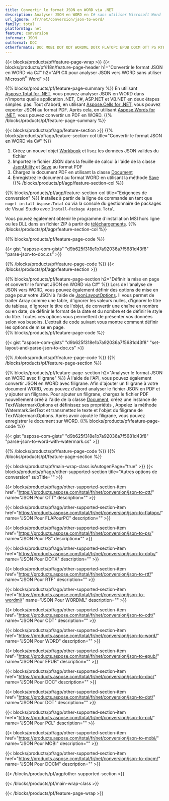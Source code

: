 ```yaml
---
title: Convertir le format JSON en WORD via .NET
description: Analyser JSON en WORD en C# sans utiliser Microsoft Word
url_ignore: /fr/net/conversion/json-to-word/
family: total
platformtag: net
feature: conversion
informat: JSON
outformat: DOC
otherformats: DOC MOBI DOT ODT WORDML DOTX FLATOPC EPUB DOCM OTT PS RTF WORD PCL
---
```

{{< blocks/products/pf/feature-page-wrap >}}
{{< blocks/products/pf/i18n/feature-page-header h1="Convertir le format JSON en WORD via C#" h2="API C# pour analyser JSON vers WORD sans utiliser Microsoft<sup>&reg;</sup> Word" >}}

{{% blocks/products/pf/feature-page-summary %}}
En utilisant [Aspose.Total for .NET](https://products.aspose.com/total/net/), vous pouvez analyser JSON en WORD dans n'importe quelle application .NET, C#, ASP.NET et VB.NET en deux étapes simples. pas. Tout d'abord, en utilisant [Aspose.Cells for .NET](https://products.aspose.com/cells/net/), vous pouvez exporter JSON au format PDF. Après cela, en utilisant [Aspose.Words for .NET](https://products.aspose.com/words/net/), vous pouvez convertir un PDF en WORD.
{{% /blocks/products/pf/feature-page-summary  %}}

{{< blocks/products/pf/agp/feature-section >}}
{{% blocks/products/pf/agp/feature-section-col title="Convertir le format JSON en WORD via C#" %}}
1. Créez un nouvel objet [Workbook](https://reference.aspose.com/cells/net/aspose.cells/workbook) et lisez les données JSON valides du fichier
2. Importez le fichier JSON dans la feuille de calcul à l'aide de la classe [JsonUtility](https://reference.aspose.com/cells/net/aspose.cells.utility/jsonutility) et [Save](https://reference.aspose.com/cells/net/aspose.cells.workbook/save/methods/4) au format PDF
3. Chargez le document PDF en utilisant la classe [Document](https://reference.aspose.com/words/net/aspose.words/document)
4. Enregistrez le document au format WORD en utilisant la méthode [Save](https://reference.aspose.com/words/net/aspose.words.document/save/methods/3)
{{% /blocks/products/pf/agp/feature-section-col %}}

{{% blocks/products/pf/agp/feature-section-col title="Exigences de conversion" %}}
Installez à partir de la ligne de commande en tant que ```nuget install Aspose.Total``` ou via la console du gestionnaire de packages de Visual Studio avec ```Install-Package Aspose.Total```.

Vous pouvez également obtenir le programme d'installation MSI hors ligne ou les DLL dans un fichier ZIP à partir de [téléchargements](https://downloads.aspose.com/total/net).
{{% /blocks/products/pf/agp/feature-section-col %}}

{{% blocks/products/pf/feature-page-code %}}

{{< gist "aspose-com-gists" "d9b625f318e1b7a92036a7f5681d43f8" "parse-json-to-doc.cs" >}}


{{% /blocks/products/pf/feature-page-code %}}
{{< /blocks/products/pf/agp/feature-section >}}

{{% blocks/products/pf/feature-page-section  h2="Définir la mise en page et convertir le format JSON en WORD via C#" %}}
Lors de l'analyse de JSON vers WORD, vous pouvez également définir des options de mise en page pour votre JSON à l'aide de [JsonLayoutOptions](https://reference.aspose.com/cells/net/aspose.cells.utility/jsonlayoutoptions). Il vous permet de traiter Array comme une table, d'ignorer les valeurs nulles, d'ignorer le titre du tableau, d'ignorer le titre de l'objet, de convertir une chaîne en nombre ou en date, de définir le format de la date et du nombre et de définir le style du titre. Toutes ces options vous permettent de présenter vos données selon vos besoins. L'extrait de code suivant vous montre comment définir les options de mise en page.  
{{% blocks/products/pf/feature-page-code %}}

{{< gist "aspose-com-gists" "d9b625f318e1b7a92036a7f5681d43f8" "set-layout-and-parse-json-to-doc.cs" >}}

{{% /blocks/products/pf/feature-page-code  %}}
{{% /blocks/products/pf/feature-page-section %}}

{{% blocks/products/pf/feature-page-section  h2="Analyser le format JSON en WORD avec filigrane" %}}
À l'aide de l'API, vous pouvez également convertir JSON en WORD avec filigrane. Afin d'ajouter un filigrane à votre document WORD, vous pouvez d'abord analyser le fichier JSON en PDF et y ajouter un filigrane. Pour ajouter un filigrane, chargez le fichier PDF nouvellement créé à l'aide de la classe [Document](https://reference.aspose.com/words/net/aspose.words/document), créez une instance de TextWatermarkOptions et définissez ses propriétés , Appelez la méthode Watermark.SetText et transmettez le texte et l'objet du filigrane de TextWatermarkOptions. Après avoir ajouté le filigrane, vous pouvez enregistrer le document sur WORD. 
{{% blocks/products/pf/feature-page-code %}}

{{< gist "aspose-com-gists" "d9b625f318e1b7a92036a7f5681d43f8" "parse-json-to-word-with-watermark.cs" >}}

{{% /blocks/products/pf/feature-page-code  %}}
{{% /blocks/products/pf/feature-page-section %}}

{{< blocks/products/pf/main-wrap-class isAutogenPage="true" >}}
{{< blocks/products/pf/agp/other-supported-section title="Autres options de conversion" subTitle="" >}}

{{< blocks/products/pf/agp/other-supported-section-item href="https://products.aspose.com/total/fr/net/conversion/json-to-ott/" name="JSON Pour OTT" description="" >}}

{{< blocks/products/pf/agp/other-supported-section-item href="https://products.aspose.com/total/fr/net/conversion/json-to-flatopc/" name="JSON Pour FLAPourPC" description="" >}}

{{< blocks/products/pf/agp/other-supported-section-item href="https://products.aspose.com/total/fr/net/conversion/json-to-ps/" name="JSON Pour PS" description="" >}}

{{< blocks/products/pf/agp/other-supported-section-item href="https://products.aspose.com/total/fr/net/conversion/json-to-dotx/" name="JSON Pour DOTX" description="" >}}

{{< blocks/products/pf/agp/other-supported-section-item href="https://products.aspose.com/total/fr/net/conversion/json-to-rtf/" name="JSON Pour RTF" description="" >}}

{{< blocks/products/pf/agp/other-supported-section-item href="https://products.aspose.com/total/fr/net/conversion/json-to-wordml/" name="JSON Pour WORDML" description="" >}}

{{< blocks/products/pf/agp/other-supported-section-item href="https://products.aspose.com/total/fr/net/conversion/json-to-odt/" name="JSON Pour ODT" description="" >}}

{{< blocks/products/pf/agp/other-supported-section-item href="https://products.aspose.com/total/fr/net/conversion/json-to-word/" name="JSON Pour WORD" description="" >}}

{{< blocks/products/pf/agp/other-supported-section-item href="https://products.aspose.com/total/fr/net/conversion/json-to-epub/" name="JSON Pour EPUB" description="" >}}

{{< blocks/products/pf/agp/other-supported-section-item href="https://products.aspose.com/total/fr/net/conversion/json-to-doc/" name="JSON Pour DOC" description="" >}}

{{< blocks/products/pf/agp/other-supported-section-item href="https://products.aspose.com/total/fr/net/conversion/json-to-dot/" name="JSON Pour DOT" description="" >}}

{{< blocks/products/pf/agp/other-supported-section-item href="https://products.aspose.com/total/fr/net/conversion/json-to-pcl/" name="JSON Pour PCL" description="" >}}

{{< blocks/products/pf/agp/other-supported-section-item href="https://products.aspose.com/total/fr/net/conversion/json-to-mobi/" name="JSON Pour MOBI" description="" >}}

{{< blocks/products/pf/agp/other-supported-section-item href="https://products.aspose.com/total/fr/net/conversion/json-to-docm/" name="JSON Pour DOCM" description="" >}}



{{< /blocks/products/pf/agp/other-supported-section >}}

{{< /blocks/products/pf/main-wrap-class >}}

{{< /blocks/products/pf/feature-page-wrap >}}